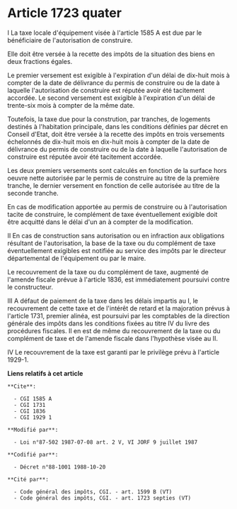# Article 1723 quater

I  La taxe locale d'équipement visée à l'article 1585 A est due par le bénéficiaire de l'autorisation de construire.

Elle doit être versée à la recette des impôts de la situation des biens en deux fractions égales.

Le premier versement est exigible à l'expiration d'un délai de dix-huit mois à compter de la date de délivrance du permis de
construire ou de la date à laquelle l'autorisation de construire est réputée avoir été tacitement accordée. Le second
versement est exigible à l'expiration d'un délai de trente-six mois à compter de la même date.

Toutefois, la taxe due pour la constrution, par tranches, de logements destinés à l'habitation principale, dans les
conditions définies par décret en Conseil d'Etat, doit être versée à la recette des impôts en trois versements échelonnés de
dix-huit mois en dix-huit mois à compter de la date de délivrance du permis de construire ou de la date à laquelle
l'autorisation de construire est réputée avoir été tacitement accordée.

Les deux premiers versements sont calculés en fonction de la surface hors oeuvre nette autorisée par le permis de construire
au titre de la première tranche, le dernier versement en fonction de celle autorisée au titre de la seconde tranche.

En cas de modification apportée au permis de construire ou à l'autorisation tacite de construire, le complément de taxe
éventuellement exigible doit être acquitté dans le délai d'un an à compter de la modification.

II  En cas de construction sans autorisation ou en infraction aux obligations résultant de l'autorisation, la base de la taxe
ou du complément de taxe éventuellement exigibles est notifiée au service des impôts par le directeur départemental de
l'équipement ou par le maire.

Le recouvrement de la taxe ou du complément de taxe, augmenté de l'amende fiscale prévue à l'article 1836, est immédiatement
poursuivi contre le constructeur.

III  A défaut de paiement de la taxe dans les délais impartis au I, le recouvrement de cette taxe et de l'intérêt de retard
et la majoration prévus à l'article 1731, premier alinéa, est poursuivi par les comptables de la direction générale des
impôts dans les conditions fixées au titre IV du livre des procédures fiscales. Il en est de même du recouvrement de la taxe
ou du complément de taxe et de l'amende fiscale dans l'hypothèse visée au II.

IV  Le recouvrement de la taxe est garanti par le privilège prévu à l'article 1929-1.

**Liens relatifs à cet article**

	**Cite**:

	  - CGI 1585 A
	  - CGI 1731
	  - CGI 1836
	  - CGI 1929 1

	**Modifié par**:

	  - Loi n°87-502 1987-07-08 art. 2 V, VI JORF 9 juillet 1987

	**Codifié par**:

	  - Décret n°88-1001 1988-10-20

	**Cité par**:

	  - Code général des impôts, CGI. - art. 1599 B (VT)
	  - Code général des impôts, CGI. - art. 1723 septies (VT)
